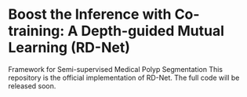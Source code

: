 # Boost the Inference with Co-training: A Depth-guided Mutual Learning (RD-Net)
Framework for Semi-supervised Medical Polyp Segmentation
This repository is the official implementation of RD-Net.
The full code will be released soon.
